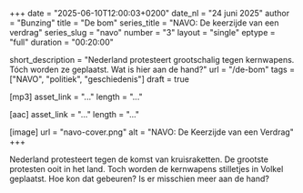 +++
date = "2025-06-10T12:00:03+0200"
date_nl = "24 juni 2025"
author = "Bunzing"
title = "De bom"
series_title = "NAVO: De keerzijde van een verdrag"
series_slug = "navo"
number = "3"
layout = "single"
eptype = "full"
duration = "00:20:00"

short_description = "Nederland protesteert grootschalig tegen kernwapens. Tóch worden ze geplaatst. Wat is hier aan de hand?"
url = "/de-bom"
tags = ["NAVO", "politiek", "geschiedenis"]
draft = true

[mp3]
asset_link = "..."
length = "..."

[aac]
asset_link = "..."
length = "..."

[image]
url = "navo-cover.png"
alt = "NAVO: De Keerzijde van een Verdrag"
+++

Nederland protesteert tegen de komst van kruisraketten. De grootste protesten ooit in het land. Toch worden de kernwapens stilletjes in Volkel geplaatst. Hoe kon dat gebeuren? Is er misschien meer aan de hand?
